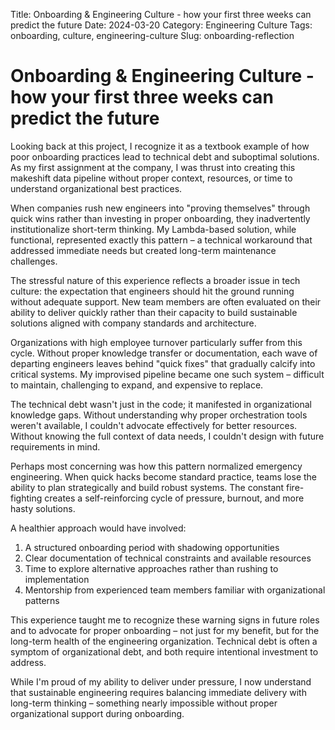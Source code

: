 Title: Onboarding & Engineering Culture - how your first three weeks can predict the future
Date: 2024-03-20
Category: Engineering Culture
Tags: onboarding, culture, engineering-culture
Slug: onboarding-reflection

# Onboarding & Engineering Culture - how your first three weeks can predict the future

Looking back at this project, I recognize it as a textbook example of how poor onboarding practices lead to technical debt and suboptimal solutions. As my first assignment at the company, I was thrust into creating this makeshift data pipeline without proper context, resources, or time to understand organizational best practices.

When companies rush new engineers into "proving themselves" through quick wins rather than investing in proper onboarding, they inadvertently institutionalize short-term thinking. My Lambda-based solution, while functional, represented exactly this pattern – a technical workaround that addressed immediate needs but created long-term maintenance challenges.

The stressful nature of this experience reflects a broader issue in tech culture: the expectation that engineers should hit the ground running without adequate support. New team members are often evaluated on their ability to deliver quickly rather than their capacity to build sustainable solutions aligned with company standards and architecture.

Organizations with high employee turnover particularly suffer from this cycle. Without proper knowledge transfer or documentation, each wave of departing engineers leaves behind "quick fixes" that gradually calcify into critical systems. My improvised pipeline became one such system – difficult to maintain, challenging to expand, and expensive to replace.

The technical debt wasn't just in the code; it manifested in organizational knowledge gaps. Without understanding why proper orchestration tools weren't available, I couldn't advocate effectively for better resources. Without knowing the full context of data needs, I couldn't design with future requirements in mind.

Perhaps most concerning was how this pattern normalized emergency engineering. When quick hacks become standard practice, teams lose the ability to plan strategically and build robust systems. The constant fire-fighting creates a self-reinforcing cycle of pressure, burnout, and more hasty solutions.

A healthier approach would have involved:

1. A structured onboarding period with shadowing opportunities
2. Clear documentation of technical constraints and available resources
3. Time to explore alternative approaches rather than rushing to implementation
4. Mentorship from experienced team members familiar with organizational patterns

This experience taught me to recognize these warning signs in future roles and to advocate for proper onboarding – not just for my benefit, but for the long-term health of the engineering organization. Technical debt is often a symptom of organizational debt, and both require intentional investment to address.

While I'm proud of my ability to deliver under pressure, I now understand that sustainable engineering requires balancing immediate delivery with long-term thinking – something nearly impossible without proper organizational support during onboarding.
